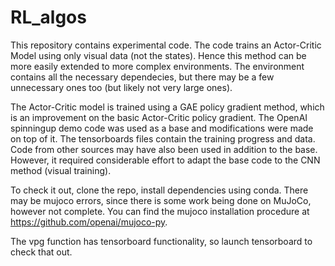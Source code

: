 # RL_algos

This repository contains experimental code. The code trains an Actor-Critic Model
using only visual data (not the states). Hence this method can be more easily extended
to more complex environments. The environment contains all the necessary dependecies,
but there may be a few unnecessary ones too (but likely not very large ones).

The Actor-Critic model is trained using a GAE policy gradient method, which is an
improvement on the basic Actor-Critic policy gradient. The OpenAI spinningup demo
code was used as a base and modifications were made on top of it. The tensorboards
files contain the training progress and data. Code from other sources may have also
been used in addition to the base. However, it required considerable effort to adapt
the base code to the CNN method (visual training).

To check it out, clone the repo, install dependencies using conda. There may be mujoco
errors, since there is some work being done on MuJoCo, however not complete. You can
find the mujoco installation procedure at https://github.com/openai/mujoco-py.

The vpg function has tensorboard functionality, so launch tensorboard to check that out.

